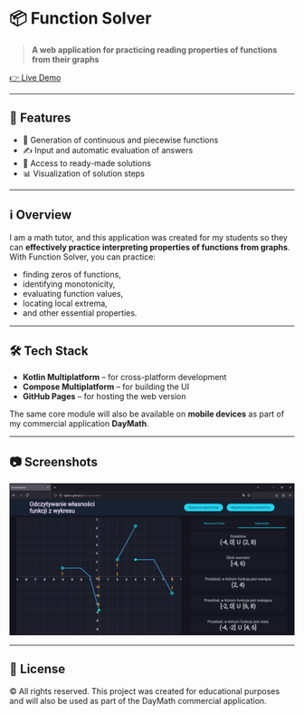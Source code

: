 # 📦 Function Solver

> **A web application for practicing reading properties of functions from their graphs**

[👉 Live Demo](https://lightios.github.io/FunctionSolver/)

---

## 🌟 Features

- 🔢 Generation of continuous and piecewise functions
- ✍️ Input and automatic evaluation of answers
- 📘 Access to ready-made solutions
- 📊 Visualization of solution steps

---

## ℹ️ Overview

I am a math tutor, and this application was created for my students so they can **effectively practice interpreting properties of functions from graphs**.  
With Function Solver, you can practice:
- finding zeros of functions,
- identifying monotonicity,
- evaluating function values,
- locating local extrema,
- and other essential properties.

---

## 🛠️ Tech Stack

- **Kotlin Multiplatform** – for cross-platform development
- **Compose Multiplatform** – for building the UI
- **GitHub Pages** – for hosting the web version

The same core module will also be available on **mobile devices** as part of my commercial application **DayMath**.

---

## 📷 Screenshots

![Main view](screenshots/main.png)

---

## 📄 License
© All rights reserved.
This project was created for educational purposes and will also be used as part of the DayMath commercial application.
